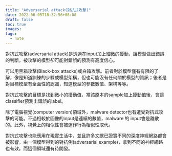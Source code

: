 ```yaml
---
title: "Adversarial attack(對抗式攻擊)"
date: 2022-06-05T18:32:56+08:00
draft: false
toc: true
images:
tags: 
  - note
---
```


對抗式攻擊(adversarial attack)是透過在input加上細微的擾動，讓模型做出錯誤的判斷，被攻擊的模型卻可能對錯誤的預測有高度信心。

可以用黑箱攻擊(Black-box attacks)或白箱攻擊。前者對於模型僅有有限的了解，像是知道訓練的步驟或模型架構，但也可能沒有任何關於模型的資訊；後者是對目標模型有全面性的認識，知道模型的參數數值、架構等等。

對抗式攻擊的目標是找到微小的擾動值，當該原本的sample加上擾動值後，會讓classifier預測出錯誤的label。

除了電腦視覺(computer version)領域外，malware detector也有遭受對抗式攻擊的可能。不過相較於圖像的input是連續的數值，malware 的 input會是離散的。此外，視覺上的相似性會被運作行為相似性取代。

對抗式攻擊也能應用在現實生活中，並且許多文獻已證實不同的深度神經網路都會被影響。由一個模型得到的對抗例(adversarial example)，拿到不同的神經網路也有效。而這個領域還有待開發。